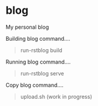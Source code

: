 blog
====

My personal blog


Building blog command....

>run-rstblog build

Running blog command....

>run-rstblog serve

Copy blog command....

>upload.sh (work in progress)
